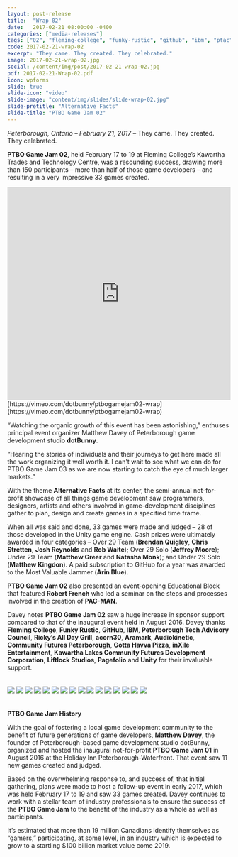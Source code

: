 ```yaml
---
layout: post-release
title:  "Wrap 02"
date:   2017-02-21 08:00:00 -0400
categories: ["media-releases"]
tags: ["02", "fleming-college", "funky-rustic", "github", "ibm", "ptac", "rickys", "acorn30", "aramark", "audiokinetic", "peterborough-cfdc", "gotta-havva-pizza", "inxile-entertainment", "kawartha-lakes-cfdc", "liftlock-studios", "pagefolio", "unity"]
code: 2017-02-21-wrap-02
excerpt: "They came. They created. They celebrated."
image: 2017-02-21-wrap-02.jpg
social: /content/img/post/2017-02-21-wrap-02.jpg
pdf: 2017-02-21-Wrap-02.pdf
icon: wpforms
slide: true
slide-icon: "video"
slide-image: "content/img/slides/slide-wrap-02.jpg"
slide-pretitle: "Alternative Facts"
slide-title: "PTBO Game Jam 02"
---
```

_Peterborough, Ontario – February 21, 2017_ – They came. They created. They celebrated.
  
**PTBO Game Jam 02**, held February 17 to 19 at Fleming College’s Kawartha Trades and Technology Centre, was a resounding success, drawing more than 150 participants – more than half of those game developers – and resulting in a very impressive 33 games created.

<iframe class="release-video" id="release-video" src="https://player.vimeo.com/video/206754059?api=1&player_id=release-video" frameborder="0" webkitAllowFullScreen mozallowfullscreen allowFullScreen width="100%" height="480"></iframe>
[https://vimeo.com/dotbunny/ptbogamejam02-wrap](https://vimeo.com/dotbunny/ptbogamejam02-wrap)

“Watching the organic growth of this event has been astonishing,” enthuses principal event organizer Matthew Davey of Peterborough game development studio **dotBunny**. 

“Hearing the stories of individuals and their journeys to get here made all the work organizing it well worth it. I can't wait to see what we can do for PTBO Game Jam 03 as we are now starting to catch the eye of much larger markets.”

With the theme **Alternative Facts** at its center, the semi-annual not-for-profit showcase of all things game development saw programmers, designers, artists and others involved in game-development disciplines gather to plan, design and create games in a specified time frame. 

When all was said and done, 33 games were made and judged – 28 of those developed in the Unity game engine. Cash prizes were ultimately awarded in four categories – Over 29 Team (**Brendan Quigley**, **Chris Stretten**, **Josh Reynolds** and **Rob Waite**); Over 29 Solo (**Jeffrey Moore**); Under 29 Team (**Matthew Greer** and **Natasha Monk**); and Under 29 Solo (**Matthew Kingdon**). A paid subscription to GitHub for a year was awarded to the Most Valuable Jammer (**Arin Blue**).  

**PTBO Game Jam 02** also presented an event-opening Educational Block that featured **Robert French** who led a seminar on the steps and processes involved in the creation of **PAC-MAN**.

Davey notes **PTBO Game Jam 02** saw a huge increase in sponsor support compared to that of the inaugural event held in August 2016. Davey thanks **Fleming College**, **Funky Rustic**, **GitHub**, **IBM**, **Peterborough Tech Advisory Council**, **Ricky’s All Day Grill**, **acorn30**, **Aramark**, **Audiokinetic**, **Community Futures Peterborough**, **Gotta Havva Pizza**, **inXile Entertainment**, **Kawartha Lakes Community Futures Development Corporation**, **Liftlock Studios**, **Pagefolio** and **Unity** for their invaluable support.
<br><br><br>
<a href="http://ptbogamejam.com/files/events/02/PTBOGameJam02-000.png"><img class="release-image" hdpi="true" src="/content/img/event/02/release/000.jpg"></a>
<a href="http://ptbogamejam.com/files/events/02/PTBOGameJam02-001.png"><img class="release-image" hdpi="true" src="/content/img/event/02/release/001.jpg"></a>
<a href="http://ptbogamejam.com/files/events/02/PTBOGameJam02-002.png"><img class="release-image" hdpi="true" src="/content/img/event/02/release/002.jpg"></a>
<a href="http://ptbogamejam.com/files/events/02/PTBOGameJam02-003.png"><img class="release-image" hdpi="true" src="/content/img/event/02/release/003.jpg"></a>
<a href="http://ptbogamejam.com/files/events/02/PTBOGameJam02-004.png"><img class="release-image" hdpi="true" src="/content/img/event/02/release/004.jpg"></a>
<a href="http://ptbogamejam.com/files/events/02/PTBOGameJam02-005.png"><img class="release-image" hdpi="true" src="/content/img/event/02/release/005.jpg"></a>
<a href="http://ptbogamejam.com/files/events/02/PTBOGameJam02-006.png"><img class="release-image" hdpi="true" src="/content/img/event/02/release/006.jpg"></a>
<a href="http://ptbogamejam.com/files/events/02/PTBOGameJam02-007.png"><img class="release-image" hdpi="true" src="/content/img/event/02/release/007.jpg"></a>
<a href="http://ptbogamejam.com/files/events/02/PTBOGameJam02-008.png"><img class="release-image" hdpi="true" src="/content/img/event/02/release/008.jpg"></a>
<a href="http://ptbogamejam.com/files/events/02/PTBOGameJam02-009.png"><img class="release-image" hdpi="true" src="/content/img/event/02/release/009.jpg"></a>
<a href="http://ptbogamejam.com/files/events/02/PTBOGameJam02-010.png"><img class="release-image" hdpi="true" src="/content/img/event/02/release/010.jpg"></a>
<a href="http://ptbogamejam.com/files/events/02/PTBOGameJam02-011.png"><img class="release-image" hdpi="true" src="/content/img/event/02/release/011.jpg"></a>
<a href="http://ptbogamejam.com/files/events/02/PTBOGameJam02-012.png"><img class="release-image" hdpi="true" src="/content/img/event/02/release/012.jpg"></a>
<a href="http://ptbogamejam.com/files/events/02/PTBOGameJam02-013.png"><img class="release-image" hdpi="true" src="/content/img/event/02/release/013.jpg"></a>
<a href="http://ptbogamejam.com/files/events/02/PTBOGameJam02-014.png"><img class="release-image" hdpi="true" src="/content/img/event/02/release/014.jpg"></a>
<a href="http://ptbogamejam.com/files/events/02/PTBOGameJam02-015.png"><img class="release-image" hdpi="true" src="/content/img/event/02/release/015.jpg"></a>
<br><br><br>
**PTBO Game Jam History**  
  
With the goal of fostering a local game development community to the benefit of future generations of game developers, **Matthew Davey**, the founder of Peterborough-based game development studio dotBunny, organized and hosted the inaugural not-for-profit **PTBO Game Jam 01** in August 2016 at the Holiday Inn Peterborough-Waterfront. That event saw 11 new games created and judged. 
  
Based on the overwhelming response to, and success of, that initial gathering, plans were made to host a follow-up event in early 2017, which was held February 17 to 19 and saw 33 games created. Davey continues to work with a stellar team of industry professionals to ensure the success of the **PTBO Game Jam** to the benefit of the industry as a whole as well as participants. 
  
It’s estimated that more than 19 million Canadians identify themselves as “gamers,” participating, at some level, in an industry which is expected to grow to a startling $100 billion market value come 2019.